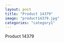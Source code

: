 ```yaml
---
layout: post
title: "Product 14379"
image: "product14379.jpg"
categories: "category1"
---
```

Product 14379
